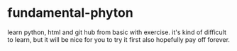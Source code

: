# fundamental-phyton
learn python, html and git hub from basic with exercise.
it's kind of difficult to learn, but it will be nice for you to try it first also hopefully pay off forever.
